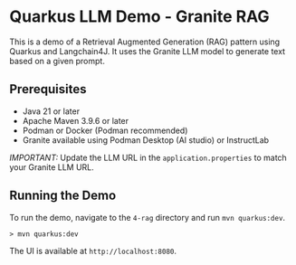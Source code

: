 # Quarkus LLM Demo - Granite RAG

This is a demo of a Retrieval Augmented Generation (RAG) pattern using Quarkus and Langchain4J.
It uses the Granite LLM model to generate text based on a given prompt.

## Prerequisites

- Java 21 or later
- Apache Maven 3.9.6 or later
- Podman or Docker (Podman recommended)
- Granite available using Podman Desktop (AI studio) or InstructLab

*IMPORTANT:* Update the LLM URL in the `application.properties` to match your Granite LLM URL.

## Running the Demo

To run the demo, navigate to the `4-rag` directory and run `mvn quarkus:dev`.

```
> mvn quarkus:dev
```

The UI is available at `http://localhost:8080`.